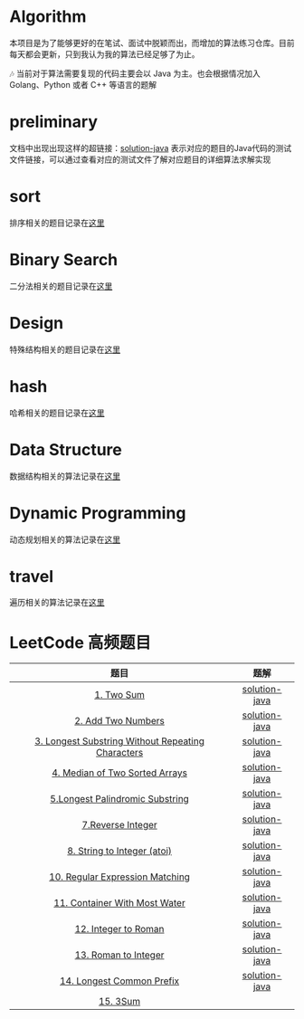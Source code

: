 # Algorithm

本项目是为了能够更好的在笔试、面试中脱颖而出，而增加的算法练习仓库。目前每天都会更新，只到我认为我的算法已经足够了为止。

:notes: 当前对于算法需要复现的代码主要会以 Java 为主。也会根据情况加入Golang、Python 或者 C++ 等语言的题解

# preliminary

文档中出现出现这样的超链接：[solution-java]()
表示对应的题目的Java代码的测试文件链接，可以通过查看对应的测试文件了解对应题目的详细算法求解实现

# sort

排序相关的题目记录在[这里](sort/README.md)

# Binary Search

二分法相关的题目记录在[这里]()

# Design

特殊结构相关的题目记录在[这里](specific-data-structure/README.md)

# hash

哈希相关的题目记录在[这里](hash/README.md)

# Data Structure

数据结构相关的算法记录在[这里](data-structure/README.md)

# Dynamic Programming

动态规划相关的算法记录在[这里](dynamic-programing/README.md)

# travel

遍历相关的算法记录在[这里](travel/README.md)

# LeetCode 高频题目

|题目|题解|
|:-------:|:-----:|
|[1. Two Sum](https://leetcode.cn/problems/two-sum/?favorite=2cktkvj)|[solution-java](hash/src/main/java/TwoSum.java)|
|[2. Add Two Numbers](https://leetcode.cn/problems/add-two-numbers/?favorite=2cktkvj)|[solution-java](data-structure/linked-list/src/main/java/AddTwoNumbers.java)|
|[3. Longest Substring Without Repeating Characters](https://leetcode.cn/problems/longest-substring-without-repeating-characters/description/?favorite=2cktkvj)|[solution-java](dynamic-programing/attempt-model/src/main/java/com/pineapple/LongestSubstringWithoutRepeatingCharacters.java)|
|[4. Median of Two Sorted Arrays](https://leetcode.cn/problems/median-of-two-sorted-arrays/?favorite=2cktkvj)|[solution-java]()|
|[5.Longest Palindromic Substring](https://leetcode.cn/problems/longest-palindromic-substring/)|[solution-java]()|
|[7.Reverse Integer](https://leetcode.cn/problems/reverse-integer/)|[solution-java](tricks/src/main/java/ReverseInteger.java)|
|[8. String to Integer (atoi)](https://leetcode.cn/problems/string-to-integer-atoi/)|[solution-java]()|
|[10. Regular Expression Matching](https://leetcode.cn/problems/regular-expression-matching/)|[solution-java](data-structure/strings/src/main/java/Reg.java)|
|[11. Container With Most Water](https://leetcode.cn/problems/container-with-most-water/)|[solution-java](double-pointer/src/main/java/ContainerWithMostWater.java)|
|[12. Integer to Roman](https://leetcode.cn/problems/integer-to-roman/)|[solution-java]()|
|[13. Roman to Integer](https://leetcode.cn/problems/roman-to-integer/)|[solution-java]()|
|[14. Longest Common Prefix](https://leetcode.cn/problems/longest-common-prefix/)|[solution-java](data-structure/hash-table/src/main/java/LongestCommonPrefix.java)|
|[15. 3Sum](https://leetcode.cn/problems/3sum/)||